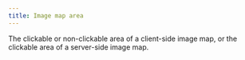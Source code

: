 ```yaml
---
title: Image map area
---
```


The clickable or non-clickable area of a client-side image map, or the clickable area of a server-side image map.
